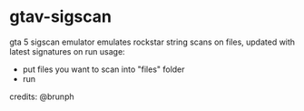 # gtav-sigscan
gta 5 sigscan emulator
emulates rockstar string scans on files, updated with latest signatures on run
usage: 
- put files you want to scan into "files" folder
- run

credits:
@brunph